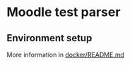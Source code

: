 # Moodle test parser

## Environment setup

More information in [docker/README.md](docker/README.md)
